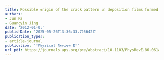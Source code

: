 ```yaml
---
title: Possible origin of the crack pattern in deposition films formed from a drying colloidal suspension
authors:
- Jun Ma
- Guangyin Jing
date: '2012-01-01'
publishDate: '2025-05-26T13:36:33.795642Z'
publication_types:
- article-journal
publication: '*Physical Review E*'
url_pdf: https://journals.aps.org/pre/abstract/10.1103/PhysRevE.86.061406
---
```

